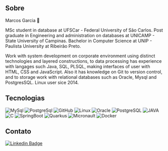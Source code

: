 ## Sobre
Marcos Garcia 🙂

MSc student in database at UFSCar - Federal University of São Carlos.
Post graduate in Engineering and administration on databases at UNICAMP - State University of Campinas.
Bachelor in Computer Science at UNIP - Paulista University at Ribeirão Preto.

Work with system development on corporate environment using distinct technologies and layered constructions, to data processing has experience with langages such Java, SQL, PLSQL, making interfaces of user with HTML, CSS and JavaScript. Also it has knowledge on Git to version control, and to storage work with relational databases such as Oracle, Mysql and PostgresSQL. Linux user sice 2014.

## Tecnologias

![MySql](https://img.shields.io/badge/-MySql-003B57?&logo=MySQL&logoColor=FFFFFF) ![PostgreSql](https://img.shields.io/badge/-PostgreSql-336791?&logo=postgresql&logoColor=FFFFFF) ![GitHub](https://img.shields.io/badge/-GitHub-181717?&logo=GitHub&logoColor=FFFFFF) ![Linux](https://img.shields.io/badge/-Linux-FCC624?&logo=Linux&logoColor=black) ![Oracle](https://img.shields.io/badge/Oracle-PL%2FSQL-red) ![PostgreSQL](https://img.shields.io/badge/PostgreSQL-PGPLSQL-blue)
![JAVA](https://img.shields.io/badge/Java-Versions%3A%208%2C%2011%20e%2017-red)
![C](https://img.shields.io/badge/C-red)
![SpringBoot](https://img.shields.io/badge/SpringBoot-Framework-green)
![Quarkus](https://img.shields.io/badge/Quarkus-Framework-blue)
![Micronault](https://img.shields.io/badge/Micronault-Framework-white)
![Docker](https://img.shields.io/badge/Docker-blue)

## Contato
[![Linkedin Badge](https://img.shields.io/badge/-LinkedIn-blue?style=flat-square&logo=Linkedin&logoColor=white&link=lhttps://www.linkedin.com/in/mac-garcia/)](https://www.linkedin.com/in/mac-garcia/)
